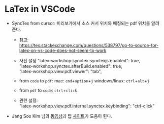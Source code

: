 # LaTex in VSCode

- SyncTex from cursor: 미리보기에서 소스 커서 위치와 매칭되는 pdf 위치를 알려준다.
    - 참고:  
    https://tex.stackexchange.com/questions/538797/go-to-source-for-latex-on-vs-code-does-not-seem-to-work
    - 사전 설정
    "latex-workshop.synctex.synctexjs.enabled": true,  
    "latex-workshop.synctex.afterBuild.enabled": true,  
    "latex-workshop.view.pdf.viewer": "tab",  

    - from `code` to `pdf`:
        mac: `cmd`+`option`+`j`
        windows/linux: `ctrl`+`alt`+`j`
    - from `pdf` to `code`: `ctrl`+`click`

    - 관련 설정:  
    "latex-workshop.view.pdf.internal.synctex.keybinding": "ctrl-click"

- Jang Soo Kim 님의 [동영상](https://www.youtube.com/watch?v=aSdGb47jJtc)과 팁 [사이트](https://jangsookim.github.io/lectures/vscode/vscode_lecture0.html)가 도움이 된다.
